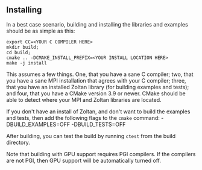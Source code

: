 Installing
----------

In a best case scenario, building and installing the libraries and examples should be as simple as this:

    export CC=<YOUR C COMPILER HERE>
    mkdir build;
    cd build;
    cmake .. -DCMAKE_INSTALL_PREFIX=<YOUR INSTALL LOCATION HERE>
    make -j install

This assumes a few things. One, that you have a sane C compiler; two, that you have a sane MPI installation
that agrees with your C compiler; three, that you have an installed Zoltan library (for building examples and tests);
and four, that you have a CMake version 3.9 or newer. CMake should be able to detect where your MPI and Zoltan
libraries are located.

If you don't have an install of Zoltan, and don't want to build the examples and tests, then add the following
flags to the `cmake` command: -DBUILD_EXAMPLES=OFF -DBUILD_TESTS=OFF

After building, you can test the build by running `ctest` from the build directory.

Note that building with GPU support requires PGI compilers. If the compilers are not PGI, then GPU support will be
automatically turned off.

